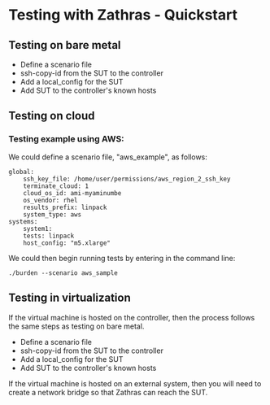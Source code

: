 # Testing with Zathras - Quickstart

## Testing on bare metal
- Define a scenario file
- ssh-copy-id from the SUT to the controller
- Add a local_config for the SUT
- Add SUT to the controller's known hosts


## Testing on cloud

### Testing example using AWS:

We could define a scenario file, "aws_example", as follows:

    global:
        ssh_key_file: /home/user/permissions/aws_region_2_ssh_key
        terminate_cloud: 1
        cloud_os_id: ami-myaminumbe
        os_vendor: rhel
        results_prefix: linpack
        system_type: aws
    systems:
        system1:
        tests: linpack
        host_config: "m5.xlarge"


We could then begin running tests by entering in the command line:

    ./burden --scenario aws_sample


## Testing in virtualization
If the virtual machine is hosted on the controller, then the process follows the same steps as testing on bare metal.
- Define a scenario file
- ssh-copy-id from the SUT to the controller
- Add a local_config for the SUT
- Add SUT to the controller's known hosts

If the virtual machine is hosted on an external system, then you will need to create a network bridge so that Zathras can reach the SUT.
